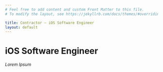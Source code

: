 ```yaml
---
# Feel free to add content and custom Front Matter to this file.
# To modify the layout, see https://jekyllrb.com/docs/themes/#overriding-theme-defaults

title: Contractor – iOS Software Engineer
layout: default
---
```


# iOS Software Engineer

*Lorem Ipsum*
